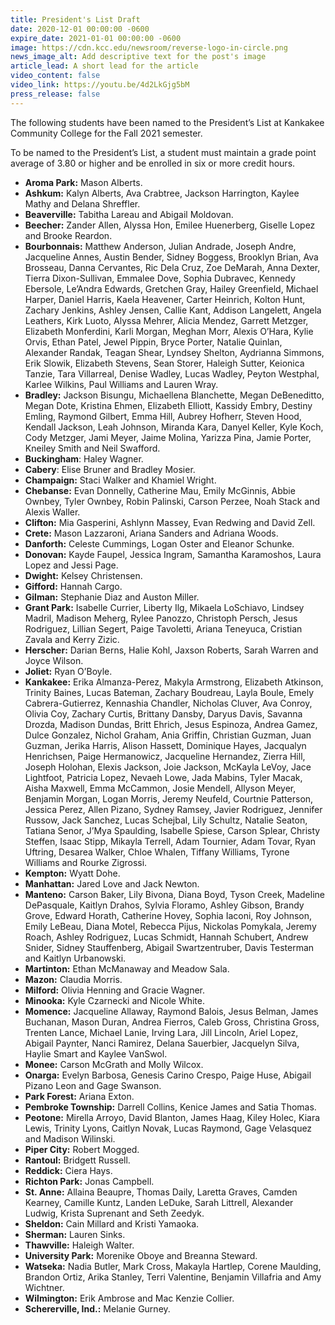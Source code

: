 ```yaml
---
title: President's List Draft
date: 2020-12-01 00:00:00 -0600
expire_date: 2021-01-01 00:00:00 -0600
image: https://cdn.kcc.edu/newsroom/reverse-logo-in-circle.png
news_image_alt: Add descriptive text for the post's image
article_lead: A short lead for the article
video_content: false
video_link: https://youtu.be/4d2LkGjg5bM
press_release: false
---
```

The following students have been named to the President’s List at Kankakee Community College for the Fall 2021 semester.

To be named to the President’s List, a student must maintain a grade point average of 3.80 or higher and be enrolled in six or more credit hours.

* **Aroma Park:**&nbsp;Mason Alberts.
* **Ashkum:**&nbsp;Kalyn Alberts, Ava Crabtree, Jackson Harrington, Kaylee Mathy and Delana Shreffler.
* **Beaverville:**&nbsp;Tabitha Lareau and Abigail Moldovan.
* **Beecher:**&nbsp;Zander Allen, Alyssa Hon, Emilee Huenerberg, Giselle Lopez and Brooke Reardon.
* **Bourbonnais:**&nbsp;Matthew Anderson, Julian Andrade, Joseph Andre, Jacqueline Annes, Austin Bender, Sidney Boggess, Brooklyn Brian, Ava Brosseau, Danna Cervantes, Ric Dela Cruz, Zoe DeMarah, Anna Dexter, Tierra Dixon-Sullivan, Emmalee Dove, Sophia Dubravec, Kennedy Ebersole, Le’Andra Edwards, Gretchen Gray, Hailey Greenfield, Michael Harper, Daniel Harris, Kaela Heavener, Carter Heinrich, Kolton Hunt, Zachary Jenkins, Ashley Jensen, Callie Kant, Addison Langelett, Angela Leathers, Kirk Luoto, Alyssa Mehrer, Alicia Mendez, Garrett Metzger, Elizabeth Monferdini, Karli Morgan, Meghan Morr, Alexis O’Hara, Kylie Orvis, Ethan Patel, Jewel Pippin, Bryce Porter, Natalie Quinlan, Alexander Randak, Teagan Shear, Lyndsey Shelton, Aydrianna Simmons, Erik Slowik, Elizabeth Stevens, Sean Storer, Haleigh Sutter, Keionica Tanzie, Tara Villarreal, Denise Wadley, Lucas Wadley, Peyton Westphal, Karlee Wilkins, Paul Williams and Lauren Wray.
* **Bradley:**&nbsp;Jackson Bisungu, Michaellena Blanchette, Megan DeBeneditto, Megan Dote, Kristina Ehmen, Elizabeth Elliott, Kassidy Embry, Destiny Emling, Raymond Gilbert, Emma Hill, Aubrey Hofherr, Steven Hood, Kendall Jackson, Leah Johnson, Miranda Kara, Danyel Keller, Kyle Koch, Cody Metzger, Jami Meyer, Jaime Molina, Yarizza Pina, Jamie Porter, Kneiley Smith and Neil Swafford.
* **Buckingham**\: Haley Wagner.
* **Cabery**\: Elise Bruner and Bradley Mosier.
* **Champaign:**&nbsp;Staci Walker and Khamiel Wright.
* **Chebanse:**&nbsp;Evan Donnelly, Catherine Mau, Emily McGinnis, Abbie Ownbey, Tyler Ownbey, Robin Palinski, Carson Perzee, Noah Stack and Alexis Waller.
* **Clifton:**&nbsp;Mia Gasperini, Ashlynn Massey, Evan Redwing and David Zell.
* **Crete:** Mason Lazzaroni, Ariana Sanders and Adriana Woods.
* **Danforth:**&nbsp;Celeste Cummings, Logan Oster and Eleanor Schunke.
* **Donovan:**&nbsp;Kayde Faupel, Jessica Ingram, Samantha Karamoshos, Laura Lopez and Jessi Page.
* **Dwight:** Kelsey Christensen.
* **Gifford:** Hannah Cargo.
* **Gilman:** Stephanie Diaz and Auston Miller.
* **Grant Park:**&nbsp;Isabelle Currier, Liberty Ilg, Mikaela LoSchiavo, Lindsey Madril, Madison Meherg, Rylee Panozzo, Christoph Persch, Jesus Rodriguez, Lillian Segert, Paige Tavoletti, Ariana Teneyuca, Cristian Zavala and Kerry Zizic.
* **Herscher:**&nbsp;Darian Berns, Halie Kohl, Jaxson Roberts, Sarah Warren and Joyce Wilson.
* **Joliet:**&nbsp;Ryan O’Boyle.
* **Kankakee:**&nbsp;Erika Almanza-Perez, Makyla Armstrong, Elizabeth Atkinson, Trinity Baines, Lucas Bateman, Zachary Boudreau, Layla Boule, Emely Cabrera-Gutierrez, Kennashia Chandler, Nicholas Cluver, Ava Conroy, Olivia Coy, Zachary Curtis, Brittany Dansby, Daryus Davis, Savanna Drozda, Madison Dundas, Britt Ehrich, Jesus Espinoza, Andrea Gamez, Dulce Gonzalez, Nichol Graham, Ania Griffin, Christian Guzman, Juan Guzman, Jerika Harris, Alison Hassett, Dominique Hayes, Jacqualyn Henrichsen, Paige Hermanowicz, Jacqueline Hernandez, Zierra Hill, Joseph Holohan, Elexis Jackson, Joie Jackson, McKayla LeVoy, Jace Lightfoot, Patricia Lopez, Nevaeh Lowe, Jada Mabins, Tyler Macak, Aisha Maxwell, Emma McCammon, Josie Mendell, Allyson Meyer, Benjamin Morgan, Logan Morris, Jeremy Neufeld, Courtnie Patterson, Jessica Perez, Allen Pizano, Sydney Ramsey, Javier Rodriguez, Jennifer Russow, Jack Sanchez, Lucas Schejbal, Lily Schultz, Natalie Seaton, Tatiana Senor, J’Mya Spaulding, Isabelle Spiese, Carson Splear, Christy Steffen, Isaac Stipp, Mikayla Terrell, Adam Tournier, Adam Tovar, Ryan Uftring, Desarea Walker, Chloe Whalen, Tiffany Williams, Tyrone Williams and Rourke Zigrossi.
* **Kempton:** Wyatt Dohe.
* **Manhattan:**&nbsp;Jared Love and Jack Newton.
* **Manteno:**&nbsp;Carson Baker, Lily Bivona, Diana Boyd, Tyson Creek, Madeline DePasquale, Kaitlyn Drahos, Sylvia Floramo, Ashley Gibson, Brandy Grove, Edward Horath, Catherine Hovey, Sophia Iaconi, Roy Johnson, Emily LeBeau, Diana Motel, Rebecca Pijus, Nickolas Pomykala, Jeremy Roach, Ashley Rodriguez, Lucas Schmidt, Hannah Schubert, Andrew Snider, Sidney Stauffenberg, Abigail Swartzentruber, Davis Testerman and Kaitlyn Urbanowski.
* **Martinton:** Ethan McManaway and Meadow Sala.
* **Mazon:** Claudia Morris.
* **Milford:** Olivia Henning and Gracie Wagner.
* **Minooka:** Kyle Czarnecki and Nicole White.
* **Momence:**&nbsp;Jacqueline Allaway, Raymond Balois, Jesus Belman, James Buchanan, Mason Duran, Andrea Fierros, Caleb Gross, Christina Gross, Trenten Lance, Michael Lanie, Irving Lara, Jill Lincoln, Ariel Lopez, Abigail Paynter, Nanci Ramirez, Delana Sauerbier, Jacquelyn Silva, Haylie Smart and Kaylee VanSwol.
* **Monee:** Carson McGrath and Molly Wilcox.
* **Onarga:**&nbsp;Evelyn Barbosa, Genesis Carino Crespo, Paige Huse, Abigail Pizano Leon and Gage Swanson.
* **Park Forest:** Ariana Exton.
* **Pembroke Township:**&nbsp;Darrell Collins, Kenice James and Satia Thomas.
* **Peotone:** Mirella Arroyo, David Blanton, James Haag, Kiley Holec, Kiara Lewis, Trinity Lyons, Caitlyn Novak, Lucas Raymond, Gage Velasquez and Madison Wilinski.
* **Piper City:** Robert Mogged.
* **Rantoul:** Bridgett Russell.
* **Reddick:** Ciera Hays.
* **Richton Park:** Jonas Campbell.
* **St. Anne:**&nbsp;Allaina Beaupre, Thomas Daily, Laretta Graves, Camden Kearney, Camille Kuntz, Landen LeDuke, Sarah Littrell, Alexander Ludwig, Krista Suprenant and Seth Zeedyk.
* **Sheldon:**&nbsp;Cain Millard and Kristi Yamaoka.
* **Sherman:** Lauren Sinks.
* **Thawville:** Haleigh Walter.
* **University Park:** Morenike Oboye and Breanna Steward.
* **Watseka:**&nbsp;Nadia Butler, Mark Cross, Makayla Hartlep, Corene Maulding, Brandon Ortiz, Arika Stanley, Terri Valentine, Benjamin Villafria and Amy Wichtner.
* **Wilmington:** Erik Ambrose and Mac Kenzie Collier.
* **Schererville, Ind.:**&nbsp;Melanie Gurney.
